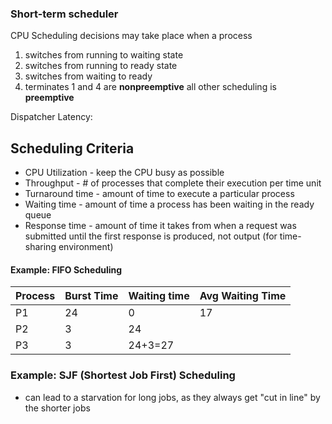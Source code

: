 
### **Short-term scheduler**

CPU Scheduling decisions may take place when a process
1. switches from running to waiting state
2. switches from running to ready state
3. switches from waiting to ready
4. terminates
1 and 4 are **nonpreemptive**
all other scheduling is **preemptive**


Dispatcher Latency:

## Scheduling Criteria
- CPU Utilization - keep the CPU busy as possible
- Throughput - # of processes that complete their execution per time unit
- Turnaround time - amount of time to execute a particular process
- Waiting time - amount of time a process has been waiting in the ready queue
- Response time - amount of time it takes from when a request was submitted until the first response is produced, not output (for time-sharing environment)

#### Example: FIFO Scheduling

| **Process** | **Burst Time** | **Waiting time** | **Avg Waiting Time** |
| ----------- | -------------- | ---------------- | -------------------- |
| P1          | 24             | 0                | 17                   |
| P2          | 3              | 24               |                      |
| P3          | 3              | 24+3=27          |                      |
### Example: SJF (Shortest Job First) Scheduling
- can lead to a starvation for long jobs, as they always get "cut in line" by the shorter jobs